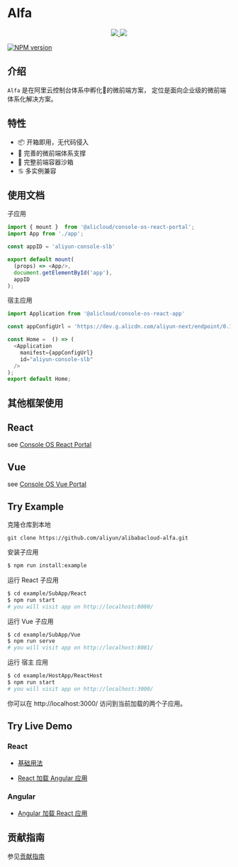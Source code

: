 # Alfa

<p align="center">
  <a href="https://www.alibabacloud.com">
    <img src="https://aliyunsdk-pages.alicdn.com/icons/AlibabaCloud.svg">
  </a>
  <a href="https://aliyun.github.io/alibabacloud-alfa/">
    <img src="https://gw.alicdn.com/tfs/TB1pJiNh_M11u4jSZPxXXahcXXa-160-160.png">
  </a>
</p>

[![NPM version][npm-image]][npm-url]

[npm-image]: https://img.shields.io/npm/v/@alicloud/console-os-kernal.svg?style=flat-square
[npm-url]: https://npmjs.org/package/@alicloud/console-os-kernal

## 介绍
`Alfa` 是在阿里云控制台体系中孵化🐣的微前端方案， 定位是面向企业级的微前端体系化解决方案。

## 特性

 * 📦 开箱即用，无代码侵入
 * 📎 完善的微前端体系支撑
 * 🕋 完整前端容器沙箱
 * ♋️  多实例兼容

## 使用文档

子应用

```javascript
import { mount }  from '@alicloud/console-os-react-portal';
import App from './app';

const appID = 'aliyun-console-slb'

export default mount(
  (props) => <App/>,
  document.getElementById('app'),
  appID
);
```

宿主应用

```javascript
import Application from '@alicloud/console-os-react-app'

const appConfigUrl = 'https://dev.g.alicdn.com/aliyun-next/endpoint/0.1.0/aliyun-console-slb.manifest.json';

const Home =  () => (
  <Application
    manifest={appConfigUrl}
    id="aliyun-console-slb"
  />
);
export default Home;
```

## 其他框架使用

## React 

see [Console OS React Portal](https://github.com/aliyun/alibabacloud-alfa/tree/master/packages/react/react-portal)

## Vue 

see [Console OS Vue Portal](https://github.com/aliyun/alibabacloud-alfa/tree/master/packages/vue/vue-portal)

## Try Example

克隆仓库到本地

```
git clone https://github.com/aliyun/alibabacloud-alfa.git
```

安装子应用

```bash
$ npm run install:example
```

运行 React 子应用

```bash
$ cd example/SubApp/React
$ npm run start
# you will visit app on http://localhost:8080/
```

运行 Vue 子应用

```bash
$ cd example/SubApp/Vue
$ npm run serve
# you will visit app on http://localhost:8081/
```

运行 宿主 应用

```bash
$ cd example/HostApp/ReactHost
$ npm run start
# you will visit app on http://localhost:3000/
```

你可以在 http://localhost:3000/ 访问到当前加载的两个子应用。

## Try Live Demo

### React

* [基础用法](https://codesandbox.io/s/jolly-sun-pf75y)

* [React 加载 Angular 应用](https://codesandbox.io/s/busy-jepsen-xp8q9)

### Angular

* [Angular 加载 React 应用](https://codesandbox.io/s/nameless-rain-1yv57)

## 贡献指南

参见[贡献指南](https://github.com/aliyun/alibabacloud-console-toolkit/blob/master/CONTRIBUTING.md)
